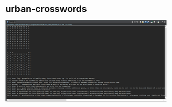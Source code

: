 # urban-crosswords

![alt text][logo]

[logo]: https://github.com/ftick/urban-crosswords/blob/master/example.png "Logo Title Text 2"
